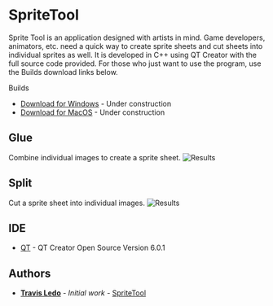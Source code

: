 # SpriteTool
 
Sprite Tool is an application designed with artists in mind. Game developers, animators, etc. need a quick way to create sprite sheets and cut sheets into individual sprites as well. It is developed in C++ using QT Creator with the full source code provided. For those who just want to use the program, use the Builds download links below.

Builds
* [Download for Windows](https://github.com/TravisLedo/SpriteTool) - Under construction
* [Download for MacOS](https://github.com/TravisLedo/SpriteTool) - Under construction


## Glue
Combine individual images to create a sprite sheet.
![Results](/screenshots/mergess1.png?raw=true "")

## Split
Cut a sprite sheet into individual images.
![Results](/screenshots/splitss2.png?raw=true "")


## IDE

* [QT](https://netbeans.org/) - QT Creator Open Source Version 6.0.1


## Authors

* **[Travis Ledo](https://travisledo.github.io)** - *Initial work* - [SpriteTool](https://github.com/TravisLedo)
